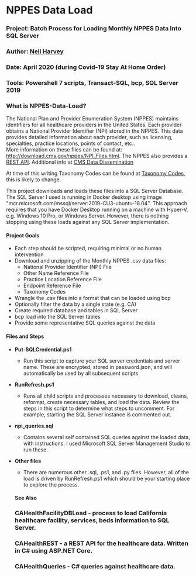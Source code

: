 # NPPES Data Load
### **Project:** Batch Process for Loading Monthly NPPES Data Into SQL Server
### **Author**:     [Neil Harvey](https://www.linkedin.com/in/neil-harvey-07009a2a/)
### **Date**:       April 2020 (during Covid-19 Stay At Home Order)
### **Tools**:    Powershell 7 scripts, Transact-SQL, bcp, SQL Server 2019
### **What is NPPES-Data-Load?**
The National Plan and Provider Enumeration System (NPPES) maintains identifiers for all healthcare providers in the United States.  Each provider obtains a National Provider Identifier (NPI) stored in the NPPES.  This data provides detailed information about each provider, such as licensing, specialties, practice locations, points of contact, etc..  
More information on these files can be found at:  http://download.cms.gov/nppes/NPI_Files.html.   The NPPES also provides a [REST API](https://npiregistry.cms.hhs.gov/registry/help-api).  Additional info at [CMS Data Dissemination](https://www.cms.gov/Regulations-and-Guidance/Administrative-Simplification/NationalProvIdentStand/DataDissemination)  

At time of this writing Taxonomy Codes can be found at [Taxonomy Codes](http://www.nucc.org/index.php/code-sets-mainmenu-41/provider-taxonomy-mainmenu-40/csv-mainmenu-57), this is likely to change.

  This project downloads and loads these files into a SQL Server Database.  The SQL Server I used is running in Docker desktop using image "mcr.microsoft.com/mssql/server:2019-CU3-ubuntu-18.04".  This approach requires that you have Docker Desktop running on a machine with Hyper-V, e.g. Windows 10 Pro, or Windows Server.  However, there is nothing stopping using these loads against any SQL Server implementation. 

#### Project Goals
- Each step should be scripted, requiring minimal or no human intervention
- Download and unzipping of the Monthly NPPES .csv data files:
  - National Provider Identifier (NPI) File
  - Other Name Reference File 
  - Practice Location Reference File
  - Endpoint Reference File
  - Taxonomy Codes
- Wrangle the .csv files into a format that can be loaded using bcp
- Optionally filter the data by a single state (e.g. CA)
- Create required database and tables in SQL Server
- bcp load into the SQL Server tables
- Provide some representative SQL queries against the data

#### Files and Steps
- **Put-SQLCredential.ps1**
  - Run this script to capture your SQL server credentials and server name.  These are encrypted, stored in password.json, and will automatically be used by all subsequent scripts.
- **RunRefresh.ps1**
  - Runs all child scripts and processes necessary to download, cleans, reformat, create necessary tables, and load the data.  Review the steps in this script to determine what steps to uncomment.  For example, starting the SQL Server instance is commented out.

- **npi_queries.sql**  
  - Contains several self contained SQL queries against the loaded data, with instructions.  I used Microsoft SQL Server Management Studio to run these.

- **Other files**
  - There are numerous other .sql, .ps1, and .py files.  However, all of the load is driven by RunRefresh.ps1 which should be your starting place to explore the process.


  #### See Also
  ### CAHealthFacilityDBLoad - process to load California healthcare facility, services, beds information to SQL Server.
  ### CAHealthREST - a REST API for the healthcare data.  Written in C# using ASP.NET Core.
  ### CAHealthQueries - C# queries against healthcare data.
